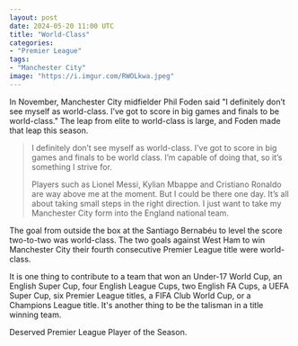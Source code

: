 ```yaml
---
layout: post
date: 2024-05-20 11:00 UTC
title: "World-Class"
categories:
- "Premier League"
tags:
- "Manchester City"
image: "https://i.imgur.com/RWOLkwa.jpeg"
---
```


In November, Manchester City midfielder Phil Foden said "I definitely don’t see myself as world-class. I’ve got to score in big games and finals to be world-class." The leap from elite to world-class is large, and Foden made that leap this season.

<!---more--->

> I definitely don’t see myself as world-class. I’ve got to score in big games and finals to be world class. I’m capable of doing that, so it’s something I strive for. 
> 
> Players such as Lionel Messi, Kylian Mbappe and Cristiano Ronaldo are way above me at the moment. But I could be there one day. It’s all about taking small steps in the right direction. I just want to take my Manchester City form into the England national team.

The goal from outside the box at the Santiago Bernabéu to level the score two-to-two was world-class. The two goals against West Ham to win Manchester City their fourth consecutive Premier League title were world-class. 

It is one thing to contribute to a team that won an Under-17 World Cup, an English Super Cup, four English League Cups, two English FA Cups, a UEFA Super Cup, six Premier League titles, a FIFA Club World Cup, or a Champions League title. It's another thing to be the talisman in a title winning team. 

Deserved Premier League Player of the Season.